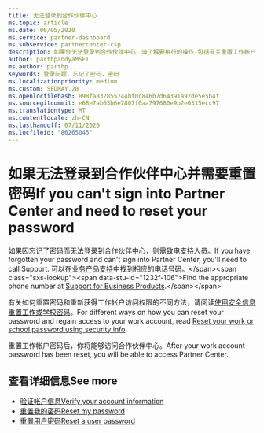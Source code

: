 ```yaml
---
title: 无法登录到合作伙伴中心
ms.topic: article
ms.date: 06/05/2020
ms.service: partner-dashboard
ms.subservice: partnercenter-csp
description: 如果你无法登录到合作伙伴中心，请了解要执行的操作-包括有关重置工作帐户密码或学校帐户密码的信息（如果你忘记了密码）。
author: parthpandyaMSFT
ms.author: parthp
Keywords: 登录问题，忘记了密码，密码
ms.localizationpriority: medium
ms.custom: SEOMAY.20
ms.openlocfilehash: 898fa832855744bf0c846b7d64391a92de5e5b4f
ms.sourcegitcommit: e68e7ab63b6e7807f0aa797680e9b2e0315ecc97
ms.translationtype: MT
ms.contentlocale: zh-CN
ms.lasthandoff: 07/11/2020
ms.locfileid: "86265045"
---
```

# <a name="if-you-cant-sign-into-partner-center-and-need-to-reset-your-password"></a><span data-ttu-id="1232f-104">如果无法登录到合作伙伴中心并需要重置密码</span><span class="sxs-lookup"><span data-stu-id="1232f-104">If you can't sign into Partner Center and need to reset your password</span></span>

<span data-ttu-id="1232f-105">如果因忘记了密码而无法登录到合作伙伴中心，则需致电支持人员。</span><span class="sxs-lookup"><span data-stu-id="1232f-105">If you have forgotten your password and can't sign into Partner Center, you'll need to call Support.</span></span> <span data-ttu-id="1232f-106">可以在[业务产品支持](https://docs.microsoft.com/microsoft-365/admin/contact-support-for-business-products?view=o365-worldwide&tabs=phone#ID0EAADAAA=Phone_support_)中找到相应的电话号码。</span><span class="sxs-lookup"><span data-stu-id="1232f-106">Find the appropriate phone number at [Support for Business Products](https://docs.microsoft.com/microsoft-365/admin/contact-support-for-business-products?view=o365-worldwide&tabs=phone#ID0EAADAAA=Phone_support_).</span></span> 

<span data-ttu-id="1232f-107">有关如何重置密码和重新获得工作帐户访问权限的不同方法，请阅读[使用安全信息重置工作或学校密码](https://docs.microsoft.com/azure/active-directory/user-help/active-directory-passwords-update-your-own-password#how-to-change-your-password)。</span><span class="sxs-lookup"><span data-stu-id="1232f-107">For different ways on how you can reset your password and regain access to your work account, read [Reset your work or school password using security info](https://docs.microsoft.com/azure/active-directory/user-help/active-directory-passwords-update-your-own-password#how-to-change-your-password).</span></span>

<span data-ttu-id="1232f-108">重置工作帐户密码后，你将能够访问合作伙伴中心。</span><span class="sxs-lookup"><span data-stu-id="1232f-108">After your work account password has been reset, you will be able to access Partner Center.</span></span> 

## <a name="see-more"></a><span data-ttu-id="1232f-109">查看详细信息</span><span class="sxs-lookup"><span data-stu-id="1232f-109">See more</span></span>

- [<span data-ttu-id="1232f-110">验证帐户信息</span><span class="sxs-lookup"><span data-stu-id="1232f-110">Verify your account information</span></span>](verification-responses.md)
- [<span data-ttu-id="1232f-111">重置我的密码</span><span class="sxs-lookup"><span data-stu-id="1232f-111">Reset my password</span></span>](reset-my-pasword.md)
- [<span data-ttu-id="1232f-112">重置用户密码</span><span class="sxs-lookup"><span data-stu-id="1232f-112">Reset a user password</span></span>](reset-a-user-password.md)

